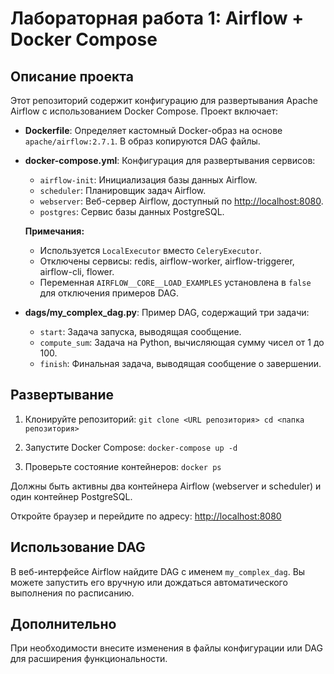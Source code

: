 # Лабораторная работа 1: Airflow + Docker Compose

## Описание проекта

Этот репозиторий содержит конфигурацию для развертывания Apache Airflow с использованием Docker Compose. Проект включает:

- **Dockerfile**: Определяет кастомный Docker-образ на основе `apache/airflow:2.7.1`. В образ копируются DAG файлы.
- **docker-compose.yml**: Конфигурация для развертывания сервисов:
  - `airflow-init`: Инициализация базы данных Airflow.
  - `scheduler`: Планировщик задач Airflow.
  - `webserver`: Веб-сервер Airflow, доступный по [http://localhost:8080](http://localhost:8080).
  - `postgres`: Сервис базы данных PostgreSQL.
  
  **Примечания:**
  - Используется `LocalExecutor` вместо `CeleryExecutor`.
  - Отключены сервисы: redis, airflow-worker, airflow-triggerer, airflow-cli, flower.
  - Переменная `AIRFLOW__CORE__LOAD_EXAMPLES` установлена в `false` для отключения примеров DAG.

- **dags/my_complex_dag.py**: Пример DAG, содержащий три задачи:
  - `start`: Задача запуска, выводящая сообщение.
  - `compute_sum`: Задача на Python, вычисляющая сумму чисел от 1 до 100.
  - `finish`: Финальная задача, выводящая сообщение о завершении.

## Развертывание

1. Клонируйте репозиторий:
``` git clone <URL репозитория> cd <папка репозитория> ```

2. Запустите Docker Compose:
``` docker-compose up -d ```

3. Проверьте состояние контейнеров:
``` docker ps ```

Должны быть активны два контейнера Airflow (webserver и scheduler) и один контейнер PostgreSQL.

Откройте браузер и перейдите по адресу:
[http://localhost:8080](http://localhost:8080)

## Использование DAG

В веб-интерфейсе Airflow найдите DAG с именем `my_complex_dag`. Вы можете запустить его вручную или дождаться автоматического выполнения по расписанию.

## Дополнительно

При необходимости внесите изменения в файлы конфигурации или DAG для расширения функциональности.
